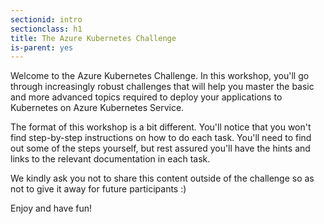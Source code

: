 ```yaml
---
sectionid: intro
sectionclass: h1
title: The Azure Kubernetes Challenge
is-parent: yes
---
```


<p>
Welcome to the Azure Kubernetes Challenge. In this workshop, you'll go through increasingly robust challenges that will help you master the basic and more advanced topics required to deploy your applications to Kubernetes on Azure Kubernetes Service.
</p>
<p>
The format of this workshop is a bit different. You'll notice that you won't find step-by-step instructions on how to do each task. You'll need to find out some of the steps yourself, but rest assured you'll have the hints and links to the relevant documentation in each task.
</p>
<p>
We kindly ask you not to share this content outside of the challenge so as not to give it away for future participants :)
</p>
Enjoy and have fun!
<p>